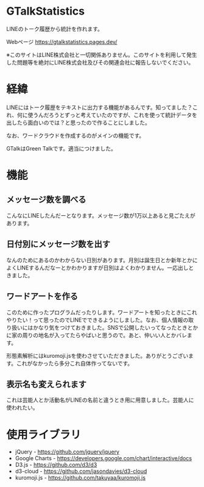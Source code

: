 # GTalkStatistics
LINEのトーク履歴から統計を作れます。

Webページ https://gtalkstatistics.pages.dev/

※このサイトはLINE株式会社と一切関係ありません。このサイトを利用して発生した問題等を絶対にLINE株式会社及びその関連会社に報告しないでください。

# 経緯
LINEにはトーク履歴をテキストに出力する機能があるんです。知ってました？これ、何に使うんだろうとずっと考えていたのですが、これを使って統計データを出したら面白いのでは？と思ったので作ることにしました。

なお、ワードクラウドを作成するのがメインの機能です。

GTalkはGreen Talkです。適当につけました。

# 機能
## メッセージ数を調べる
こんなにLINEしたんだーとなります。メッセージ数が1万以上あると見ごたえがあります。

## 日付別にメッセージ数を出す
なんのためにあるのかわからない日別があります。月別は誕生日とか新年とかによくLINEするんだなーとかわかりますが日別はよくわかりません。一応出しときました。

## ワードアートを作る
このために作ったプログラムだったりします。ワードアートを知ったときにこれやりたい！って思ったのでLINEでできるようにしました。なお、個人情報の取り扱いにはかなり気をつけておきました。SNSで公開したいってなったときとかに家の周りの地名が入ってたらやばいと思うので。あと、仲いい人とかバレます。

形態素解析にはkuromoji.jsを使わさせていただきました。ありがとうございます。これがなかったら多分これ自体作ってないです。

## 表示名も変えられます
これは芸能人とか活動名がLINEの名前と違うとき用に用意しました。芸能人に使われたい。

# 使用ライブラリ
 - jQuery - https://github.com/jquery/jquery
 - Google Charts - https://developers.google.com/chart/interactive/docs
 - D3.js - https://github.com/d3/d3
 - d3-cloud - https://github.com/jasondavies/d3-cloud
 - kuromoji.js - https://github.com/takuyaa/kuromoji.js
